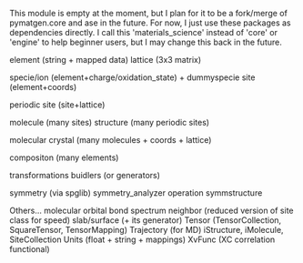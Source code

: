 This module is empty at the moment, but I plan for it to be a fork/merge of pymatgen.core and ase in the future. For now, I just use these packages as dependencies directly. I call this 'materials_science' instead of 'core' or 'engine' to help beginner users, but I may change this back in the future.


element (string + mapped data)
lattice (3x3 matrix)

specie/ion (element+charge/oxidation_state)
    + dummyspecie
site (element+coords)

periodic site (site+lattice)

molecule (many sites)
structure (many periodic sites)

molecular crystal (many molecules + coords + lattice)

compositon (many elements)


transformations
buidlers (or generators)

symmetry (via spglib)
    symmetry_analyzer
    operation
    symmstructure


Others...
    molecular orbital
    bond
    spectrum
    neighbor (reduced version of site class for speed)
    slab/surface (+ its generator)
    Tensor (TensorCollection, SquareTensor, TensorMapping)
    Trajectory (for MD)
    iStructure, iMolecule, SiteCollection
    Units (float + string + mappings)
    XvFunc (XC correlation functional)

